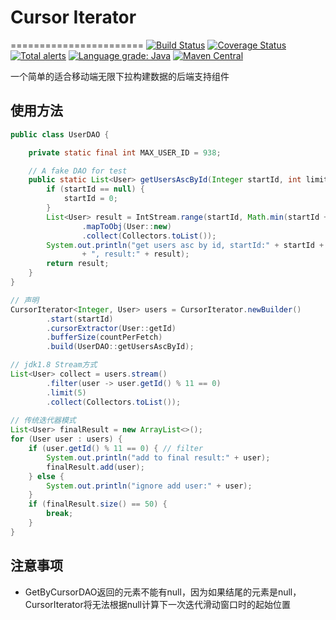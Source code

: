 # Cursor Iterator
=======================
[![Build Status](https://travis-ci.org/PhantomThief/cursor-iterator.svg)](https://travis-ci.org/PhantomThief/cursor-iterator)
[![Coverage Status](https://coveralls.io/repos/PhantomThief/cursor-iterator/badge.svg?branch=master)](https://coveralls.io/r/PhantomThief/cursor-iterator?branch=master)
[![Total alerts](https://img.shields.io/lgtm/alerts/g/PhantomThief/cursor-iterator.svg?logo=lgtm&logoWidth=18)](https://lgtm.com/projects/g/PhantomThief/cursor-iterator/alerts/)
[![Language grade: Java](https://img.shields.io/lgtm/grade/java/g/PhantomThief/cursor-iterator.svg?logo=lgtm&logoWidth=18)](https://lgtm.com/projects/g/PhantomThief/cursor-iterator/context:java)
[![Maven Central](https://img.shields.io/maven-central/v/com.github.phantomthief/cursor-iterator)](https://search.maven.org/artifact/com.github.phantomthief/cursor-iterator/)

一个简单的适合移动端无限下拉构建数据的后端支持组件 

## 使用方法

```Java
public class UserDAO {

    private static final int MAX_USER_ID = 938;

    // A fake DAO for test
    public static List<User> getUsersAscById(Integer startId, int limit) {
        if (startId == null) {
            startId = 0;
        }
        List<User> result = IntStream.range(startId, Math.min(startId + limit, MAX_USER_ID))
                .mapToObj(User::new)
                .collect(Collectors.toList());
        System.out.println("get users asc by id, startId:" + startId + ", limit:" + limit
                + ", result:" + result);
        return result;
    }
}

// 声明
CursorIterator<Integer, User> users = CursorIterator.newBuilder()
        .start(startId)
        .cursorExtractor(User::getId)
        .bufferSize(countPerFetch)
        .build(UserDAO::getUsersAscById);

// jdk1.8 Stream方式
List<User> collect = users.stream()
		.filter(user -> user.getId() % 11 == 0)
		.limit(5)
        .collect(Collectors.toList());
        
// 传统迭代器模式
List<User> finalResult = new ArrayList<>();
for (User user : users) {
    if (user.getId() % 11 == 0) { // filter
        System.out.println("add to final result:" + user);
        finalResult.add(user);
    } else {
        System.out.println("ignore add user:" + user);
    }
    if (finalResult.size() == 50) {
        break;
    }
}
```

## 注意事项

* GetByCursorDAO返回的元素不能有null，因为如果结尾的元素是null，CursorIterator将无法根据null计算下一次迭代滑动窗口时的起始位置